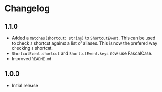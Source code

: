 # Changelog

## 1.1.0

- Added a `matches(shortcut: string)` to `ShortcutEvent`. This can be used to check a shortcut against a list of aliases. This is now the prefered way checking a shortcut.
- `ShortcutEvent.shortcut` and `ShortcutEvent.keys` now use PascalCase.
- Improved `README.md`

## 1.0.0

- Initial release
